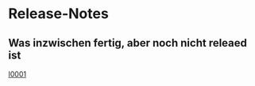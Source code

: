 # Release-Notes

## Was inzwischen fertig, aber noch nicht releaed ist

[I0001](https://github.com/heike2718/mathe-jung-alt/issues/1)
